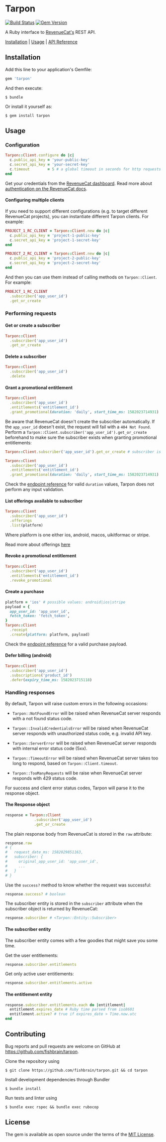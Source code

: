 # Tarpon

[![Build Status](https://travis-ci.com/fishbrain/tarpon.svg?branch=master)](https://travis-ci.com/fishbrain/tarpon)
[![Gem Version](https://badge.fury.io/rb/tarpon.svg)](https://rubygems.org/gems/tarpon)

A Ruby interface to [RevenueCat's](https://www.revenuecat.com/) REST API.

[Installation](#installation) | [Usage](#usage) | [API Reference](https://www.rubydoc.info/gems/tarpon/)

## Installation

Add this line to your application's Gemfile:

```ruby
gem 'tarpon'
```

And then execute:

    $ bundle

Or install it yourself as:

    $ gem install tarpon

## Usage

### Configuration

```ruby
Tarpon::Client.configure do |c|
  c.public_api_key = 'your-public-key'
  c.secret_api_key = 'your-secret-key'
  c.timeout        = 5 # a global timeout in seconds for http requests to RevenueCat server, default is 5 seconds
end
```

Get your credentials from the [RevenueCat dashboard](https://app.revenuecat.com/apps/). Read more about [authentication on the RevenueCat docs](https://docs.revenuecat.com/docs/authentication).

#### Configuring multiple clients

If you need to support different configurations (e.g. to target different RevenueCat projects), you can instantiate different Tarpon clients. For example:

```ruby
PROJECT_1_RC_CLIENT = Tarpon::Client.new do |c|
  c.public_api_key = 'project-1-public-key'
  c.secret_api_key = 'project-1-secret-key'
end

PROJECT_2_RC_CLIENT = Tarpon::Client.new do |c|
  c.public_api_key = 'project-2-public-key'
  c.secret_api_key = 'project-2-secret-key'
end
```

And then you can use them instead of calling methods on `Tarpon::Client`. For example:

```ruby
PROEJCT_1_RC_CLIENT
  .subscriber('app_user_id')
  .get_or_create
```

### Performing requests

#### Get or create a subscriber

```ruby
Tarpon::Client
  .subscriber('app_user_id')
  .get_or_create
```

#### Delete a subscriber

```ruby
Tarpon::Client
  .subscriber('app_user_id')
  .delete
```

#### Grant a promotional entitlement

```ruby
Tarpon::Client
  .subscriber('app_user_id')
  .entitlements('entitlement_id')
  .grant_promotional(duration: 'daily', start_time_ms: 1582023714931)
```

Be aware that RevenueCat doesn't create the subscriber automatically. If the `app_user_id` doesn't exist, the request will fail with a `404 Not Found`. Perform a `Tarpon::Client.subscriber('app_user_id').get_or_create` beforehand to make sure the subscriber exists when granting promotional entitlements:

```ruby
Tarpon::Client.subscriber('app_user_id').get_or_create # subscriber is created

Tarpon::Client
  .subscriber('app_user_id')
  .entitlements('entitlement_id')
  .grant_promotional(duration: 'daily', start_time_ms: 1582023714931)
```

Check the [endpoint reference](https://docs.revenuecat.com/reference#grant-a-promotional-entitlement) for valid `duration` values, Tarpon does not perform any input validation.

#### List offerings available to subscriber
```ruby
Tarpon::Client
  .subscriber('app_user_id')
  .offerings
  .list(platform)
```

Where platform is one either ios, android, macos, uikitformac or stripe.

Read more about offerings [here](https://docs.revenuecat.com/docs/entitlements#offerings)
#### Revoke a promotional entitlement

```ruby
Tarpon::Client
  .subscriber('app_user_id')
  .entitlements('entitlement_id')
  .revoke_promotional
```

#### Create a purchase

```ruby
platform = 'ios' # possible values: android|ios|stripe
payload = {
  app_user_id: 'app_user_id',
  fetch_token: 'fetch_token',
}
Tarpon::Client
  .receipt
  .create(platform: platform, payload)
```

Check the [endpoint reference](https://docs.revenuecat.com/reference#receipts) for a valid purchase payload.

#### Defer billing (android)

```ruby
Tarpon::Client
  .subscriber('app_user_id')
  .subscriptions('product_id')
  .defer(expiry_time_ms: 1582023715118)
```

### Handling responses

By default, Tarpon will raise custom errors in the following occasions:

- `Tarpon::NotFoundError` will be raised when RevenueCat server responds with a not found status code.

- `Tarpon::InvalidCredentialsError` will be raised when RevenueCat server responds with unauthorized status code, e.g. invalid API key.

- `Tarpon::ServerError` will be raised when RevenueCat server responds with internal error status code (5xx).

- `Tarpon::TimeoutError` will be raised when RevenueCat server takes too long to respond, based on `Tarpon::Client.timeout`.

- `Tarpon::TooManyRequests` will be raise when RevenueCat server responds with 429 status code.

For success and client error status codes, Tarpon will parse it to the response object.

#### The Response object

```ruby
response = Tarpon::Client
             .subscriber('app_user_id')
             .get_or_create
```

The plain response body from RevenueCat is stored in the `raw` attribute:

```ruby
response.raw
# {
#   request_date_ms: 1582029851163,
#   subscriber: {
#     original_app_user_id: 'app_user_id',
#     ...
#   }
# }
```

Use the `success?` method to know whether the request was successful:

```ruby
response.success? # boolean
```

The subscriber entity is stored in the `subscriber` attribute when the subscriber object is returned by RevenueCat:

```ruby
response.subscriber # <Tarpon::Entity::Subscriber>
```

#### The subscriber entity

The subscriber entity comes with a few goodies that might save you some time.

Get the user entitlements:

```ruby
response.subscriber.entitlements
```

Get only active user entitlements:

```ruby
response.subscriber.entitlements.active
```

#### The entitlement entity

```ruby
response.subscriber.entitlements.each do |entitlement|
  entitlement.expires_date # Ruby time parsed from iso8601
  entitlement.active? # true if expires_date > Time.now.utc
end
```

## Contributing

Bug reports and pull requests are welcome on GitHub at https://github.com/fishbrain/tarpon.

Clone the repository using

    $ git clone https://github.com/fishbrain/tarpon.git && cd tarpon

Install development dependencies through Bundler

    $ bundle install

Run tests and linter using

    $ bundle exec rspec && bundle exec rubocop

## License

The gem is available as open source under the terms of the [MIT License](https://opensource.org/licenses/MIT).
